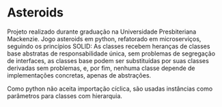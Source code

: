 # Asteroids
Projeto realizado durante graduação na Universidade Presbiteriana Mackenzie.
Jogo asteroids em python, refatorado em microserviços, seguindo os princípios SOLID:
As classes recebem heranças de classes base abstratas de responsabilidade única, sem problemas de segregação de interfaces, as classes base podem ser substituídas por suas classes derivadas sem problemas, e, por fim, nenhuma classe depende de implementações concretas, apenas de abstrações.

Como python não aceita importação cíclica, são usadas instâncias como parâmetros para classes com hierarquia.
